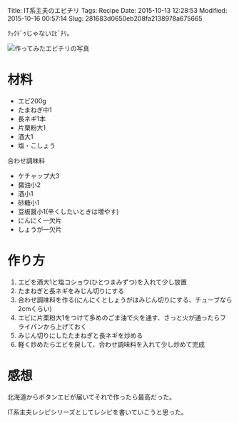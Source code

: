 Title: IT系主夫のエビチリ
Tags: Recipe
Date: 2015-10-13 12:28:53
Modified: 2015-10-16 00:57:14
Slug: 281683d0650eb208fa2138978a675665

ｸｯｸﾄﾞｩじゃないｴﾋﾞﾁﾘ。

![作ってみたエビチリの写真](https://i.gyazo.com/d60a4e18470073ff38edd0b46778c63e.png)

# 材料

* エビ200g
* たまねぎ中1
* 長ネギ1本
* 片栗粉大1
* 酒大1
* 塩・こしょう

合わせ調味料

* ケチャップ大3
* 醤油小2
* 酒小1
* 砂糖小1
* 豆板醤小1(辛くしたいときは増やす)
* にんにく一欠片
* しょうが一欠片

# 作り方

1. エビを酒大1と塩コショウ(ひとつまみずつ)を入れて少し放置
2. たまねぎと長ネギをみじん切りにする
3. 合わせ調味料を作る(にんにくとしょうがはみじん切りにする、チューブなら2cmくらい)
4. エビに片栗粉大1をつけて多めのごま油で火を通す、さっと火が通ったらフライパンから上げておく
5. みじん切りにしたたまねぎと長ネギを炒める
6. 軽く炒めたらエビを戻して、合わせ調味料を入れて少し炒めて完成

# 感想

北海道からボタンエビが届いてそれで作ったら最高だった。

IT系主夫レシピシリーズとしてレシピを書いていこうと思った。